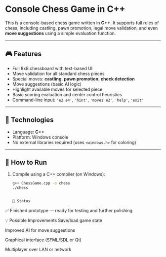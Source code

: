 # Console Chess Game in C++

This is a console-based chess game written in **C++**. It supports full rules of chess, including castling, pawn promotion, legal move validation, and even **move suggestions** using a simple evaluation function.

---

## 🎮 Features

- Full 8x8 chessboard with text-based UI
- Move validation for all standard chess pieces
- Special moves: **castling**, **pawn promotion**, **check detection**
- Move suggestions (basic AI logic)
- Highlight available moves for selected piece
- Basic scoring evaluation and center control heuristics
- Command-line input: `'e2 e4'`, `'hint'`, `'moves e2'`, `'help'`, `'exit'`

---

## 🧱 Technologies

- Language: **C++**
- Platform: Windows console
- No external libraries required (uses `<windows.h>` for coloring)

---

## 🚀 How to Run

1. Compile using a C++ compiler (on Windows):

   ```bash
   g++ ChessGame.cpp -o chess
   ./chess


   📁 Status
✅ Finished prototype — ready for testing and further polishing

💡 Possible Improvements
Save/load game state

Improved AI for move suggestions

Graphical interface (SFML/SDL or Qt)

Multiplayer over LAN or network
